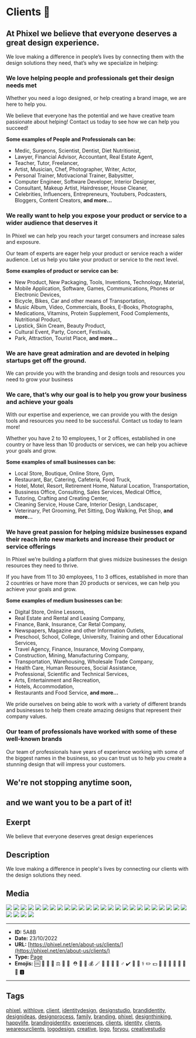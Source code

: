 # Clients 🤝
## At Phixel we believe that everyone deserves a great design experience.

We love making a difference in people’s lives by connecting them with the design solutions they need, that’s why we specialize in helping:

### We love helping people and professionals get their design needs met

Whether you need a logo designed, or help creating a brand image, we are here to help you.

We believe that everyone has the potential and we have creative team passionate about helping! Contact us today to see how we can help you succeed!

**Some examples of People and Professionals can be:**

- Medic, Surgeons, Scientist, Dentist, Diet Nutritionist,
- Lawyer, Financial Advisor, Accountant, Real Estate Agent,
- Teacher, Tutor, Freelancer,
- Artist, Musician, Chef, Photographer, Writer, Actor,
- Personal Trainer, Motivacional Trainer, Babysitter,
- Computer Engineer, Software Developer, Interior Designer,
- Consultant, Makeup Artist, Hairdresser, House Cleaner,
- Celebrities, Influencers, Entrepreneurs, Youtubers, Podcasters, Bloggers, Content Creators,
**and more…**

### We really want to help you expose your product or service to a wider audience that deserves it

In Phixel we can help you reach your target consumers and increase sales and exposure.

Our team of experts are eager help your product or service reach a wider audience. Let us help you take your product or service to the next level.

**Some examples of product or service can be:**

- New Product, New Packaging, Tools, Inventions, Technology, Material,
- Mobile Application, Software, Games, Communications, Phones or Electronic Devices,
- Bicycle, Bikes, Car and other means of Transportation,
- Music Album, Video, Commercials, Books, E-Books, Photographs,
- Medications, Vitamins, Protein Supplement, Food Complements, Nutritional Product,
- Lipstick, Skin Cream, Beauty Product,
- Cultural Event, Party, Concert, Festivals,
- Park, Attraction, Tourist Place,
**and more…**

### We are have great admiration and are devoted in helping startups get off the ground.

We can provide you with the branding and design tools and resources you need to grow your business

### We care, that’s why our goal is to help you grow your business and achieve your goals

With our expertise and experience, we can provide you with the design tools and resources you need to be successful. Contact us today to learn more!

Whether you have 2 to 10 employees, 1 or 2 offices, established in one country or have less than 10 products or services, we can help you achieve your goals and grow.

**Some examples of small businesses can be:**

- Local Store, Boutique, Online Store, Gym,
- Restaurant, Bar, Catering, Cafeteria, Food Truck,
- Hotel, Motel, Resort, Retirement Home, Natural Location, Transportation,
- Bussiness Office, Consulting, Sales Services, Medical Office,
- Tutoring, Crafting and Creating Center,
- Cleaning Service, House Care, Interior Design, Landscaper,
- Veterinary, Pet Grooming, Pet Sitting, Dog Walking, Pet Shop,
**and more…**

### We have great passion for helping midsize businesses expand their reach into new markets and increase their product or service offerings

In Phixel we’re building a platform that gives midsize businesses the design resources they need to thrive.

If you have from 11 to 30 employees, 1 to 3 offices, established in more than 2 countries or have more than 20 products or services, we can help you achieve your goals and grow.

**Some examples of medium businesses can be:**

- Digital Store, Online Lessons,
- Real Estate and Rental and Leasing Company,
- Finance, Bank, Insurance, Car Retal Company,
- Newspapers, Magazine and other Information Outlets,
- Preschool, School, College, University, Training and other Educational Services,
- Travel Agency, Finance, Insurance, Moving Company,
- Construction, Mining, Manufacturing Company,
- Transportation, Warehousing, Wholesale Trade Company,
- Health Care, Human Resources, Social Assistance,
- Professional, Scientific and Technical Services,
- Arts, Entertainment and Recreation,
- Hotels, Accommodation,
- Restaurants and Food Service,
**and more…**

We pride ourselves on being able to work with a variety of different brands and businesses to help them create amazing designs that represent their company values.

### Our team of professionals have worked with some of these well-known brands

Our team of professionals have years of experience working with some of the biggest names in the business, so you can trust us to help you create a stunning design that will impress your customers.

## We're not stopping anytime soon,
and we want you to be a part of it!
------------
## Exerpt
We believe that everyone deserves great design experiences
## Description
We love making a difference in people's lives by connecting our clients with the design solutions they need.
## Media
<img src="media/8c598419/clients.jpg">
<img src="media/1360176e/logo-alpina.png">
<img src="media/e6bece89/logo-argos.png">
<img src="media/2292c83a/logo-bancoldex.png">
<img src="media/dbefaf19/logo-bancolombia.png">
<img src="media/8c8b80cd/logo-bavaria.png">
<img src="media/e5c57a92/logo-berlinas.png">
<img src="media/70b32a8b/logo-caf.png">
<img src="media/c2f6c658/logo-camara-de-comercio-bogota.png">
<img src="media/911e4d17/logo-citroen.png">
<img src="media/8f1af804/logo-creamhelado.png">
<img src="media/86212a9b/logo-davivienda.png">
<img src="media/b97fe9d9/logo-delipavo.png">
<img src="media/c9bf0180/logo-dove.png">
<img src="media/ebd34fad/logo-drummond.png">
<img src="media/0048326e/logo-ecopetrol.png">
<img src="media/1afcef6f/logo-huggies.png">
<img src="media/55f91758/logo-hyundai.png">
<img src="media/097bb643/logo-isa.png">
<img src="media/16e6be50/logo-lafayette.png">
<img src="media/b3090de9/logo-movistar.png">
<img src="media/5e41435a/logo-nestle.png">
<img src="media/c7e6d27b/logo-renault.png">
<img src="media/066309fe/logo-seguros-bolivar.png">
<img src="media/06b475ed/logo-soho.png">
<img src="media/56f5e547/logo-telefonica.png">
<img src="media/25d2f522/logo-tigo.png">
<img src="media/ca230824/logo-une.png">
<img src="media/db0db306/logo-xbox.png">

------------
- **ID:** 5A8B
- **Date:** 23/10/2022
- **URL:** [https://phixel.net/en/about-us/clients/](https://phixel.net/en/about-us/clients/)
- **Type:** [Page](#page)
- **Emojis:** 🆒 🔬 👨 🏻 ⚖️ 🏫 👧 ️️ ⛑️ 🏾 🚒 💰 🪄 🧑 ‍✈ 🚀 🧔 ‍♂ ✔️ 🎨 👩 ⚕️ ✏️ 💵 🤝 💼 💊 🤵 🌾 🍳 🎉 🅸

------------
## Tags
[phixel](#phixel), [withlove](#withlove), [client](#client), [identitydesign](#identitydesign), [designstudio](#designstudio), [brandidentity](#brandidentity), [designideas](#designideas), [designprocess](#designprocess), [family](#family), [branding](#branding), [phixel](#phixel), [designthinking](#designthinking), [happylife](#happylife), [brandingidentity](#brandingidentity), [experiences](#experiences), [clients](#clients), [identity](#identity), [clients](#clients), [weareourclients](#weareourclients), [logodesign](#logodesign), [creative](#creative), [logo](#logo), [foryou](#foryou), [creativestudio](#creativestudio)
